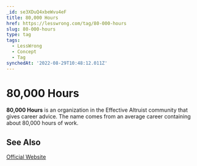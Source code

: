 ```yaml
---
_id: se3XDuQ4xbeWvu4eF
title: 80,000 Hours
href: https://lesswrong.com/tag/80-000-hours
slug: 80-000-hours
type: tag
tags:
  - LessWrong
  - Concept
  - Tag
synchedAt: '2022-08-29T10:48:12.011Z'
---
```


# 80,000 Hours

**80,000 Hours** is an organization in the Effective Altruist community that gives career advice. The name comes from an average career containing about 80,000 hours of work.

## See Also

[Official Website](https://80000hours.org/)
